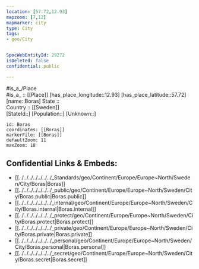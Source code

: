 ```yaml
---
location: [57.72,12.93] 
mapzoom: [7,12] 
mapmarker: city 
type: City
tags:
- geo/City


SpocWebEntityId: 29272
isDeleted: false
confidential: public

---
```

#is_a_/Place  
#is_a_ :: [[Place]] 
[has_place_longitude::12.93] 
[has_place_latitude::57.72] 
[name::Boras] 
State ::  
Country :: [[Sweden]]  
[StateId::] 
[Population::] 
[Unknown::] 


```leaflet
id: Boras
coordinates: [[Boras]] 
markerFile: [[Boras]] 
defaultZoom: 11 
maxZoom: 18
```


## Confidential Links & Embeds: 
- [[../../../../../../../_Standards/geo/Continent/Europe/Europe~North/Sweden/City/Boras|Boras]] 
- [[../../../../../../../_public/geo/Continent/Europe/Europe~North/Sweden/City/Boras.public|Boras.public]] 
- [[../../../../../../../_internal/geo/Continent/Europe/Europe~North/Sweden/City/Boras.internal|Boras.internal]] 
- [[../../../../../../../_protect/geo/Continent/Europe/Europe~North/Sweden/City/Boras.protect|Boras.protect]] 
- [[../../../../../../../_private/geo/Continent/Europe/Europe~North/Sweden/City/Boras.private|Boras.private]] 
- [[../../../../../../../_personal/geo/Continent/Europe/Europe~North/Sweden/City/Boras.personal|Boras.personal]] 
- [[../../../../../../../_secret/geo/Continent/Europe/Europe~North/Sweden/City/Boras.secret|Boras.secret]] 

